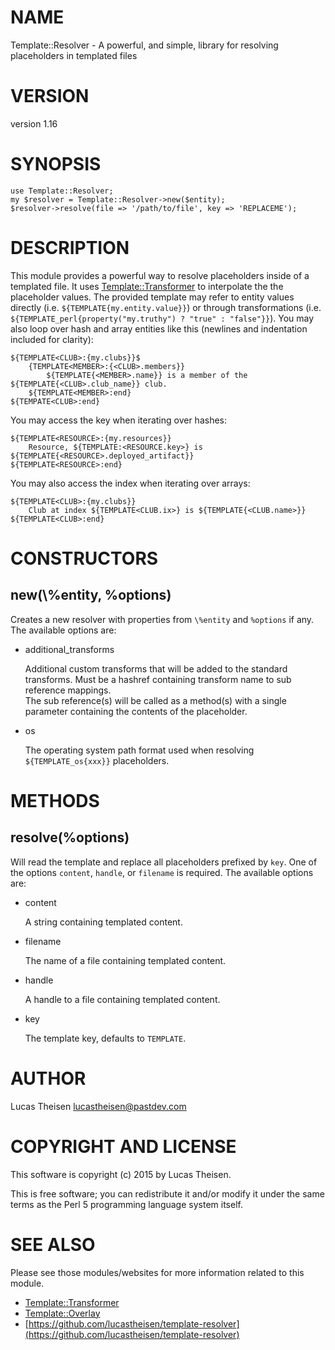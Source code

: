 # NAME

Template::Resolver - A powerful, and simple, library for resolving placeholders in templated files

# VERSION

version 1.16

# SYNOPSIS

    use Template::Resolver;
    my $resolver = Template::Resolver->new($entity);
    $resolver->resolve(file => '/path/to/file', key => 'REPLACEME');

# DESCRIPTION

This module provides a powerful way to resolve placeholders inside of a templated file.
It uses [Template::Transformer](https://metacpan.org/pod/Template::Transformer) to interpolate the the placeholder values. The
provided template may refer to entity values directly (i.e.
`${TEMPLATE{my.entity.value}}`) or through transformations (i.e.
`${TEMPLATE_perl{property("my.truthy") ? "true" : "false"}}`).
You may also loop over hash and array entities like this (newlines and indentation
included for clarity):

    ${TEMPLATE<CLUB>:{my.clubs}}$
        {TEMPLATE<MEMBER>:{<CLUB>.members}}
            ${TEMPLATE{<MEMBER>.name}} is a member of the ${TEMPLATE{<CLUB>.club_name}} club.
        ${TEMPLATE<MEMBER>:end}
    ${TEMPATE<CLUB>:end}

You may access the key when iterating over hashes:

    ${TEMPLATE<RESOURCE>:{my.resources}}
        Resource, ${TEMPLATE:<RESOURCE.key>} is ${TEMPLATE{<RESOURCE>.deployed_artifact}}
    ${TEMPLATE<RESOURCE>:end}

You may also access the index when iterating over arrays:

    ${TEMPLATE<CLUB>:{my.clubs}}
        Club at index ${TEMPLATE<CLUB.ix>} is ${TEMPLATE{<CLUB.name>}}
    ${TEMPLATE<CLUB>:end}

# CONSTRUCTORS

## new(\\%entity, %options)

Creates a new resolver with properties from `\%entity` and `%options` if any.  The
available options are:

- additional\_transforms

    Additional custom transforms that will be added to the standard transforms.
    Must be a hashref containing transform name to sub reference mappings.  
    The sub reference(s) will be called as a method(s) with a single parameter
    containing the contents of the placeholder.

- os

    The operating system path format used when resolving `${TEMPLATE_os{xxx}}` placeholders.

# METHODS

## resolve(%options)

Will read the template and replace all placeholders prefixed by `key`. One of the 
options `content`, `handle`, or `filename` is required.  The available options are:

- content

    A string containing templated content.

- filename

    The name of a file containing templated content.

- handle

    A handle to a file containing templated content.

- key

    The template key, defaults to `TEMPLATE`.

# AUTHOR

Lucas Theisen <lucastheisen@pastdev.com>

# COPYRIGHT AND LICENSE

This software is copyright (c) 2015 by Lucas Theisen.

This is free software; you can redistribute it and/or modify it under
the same terms as the Perl 5 programming language system itself.

# SEE ALSO

Please see those modules/websites for more information related to this module.

- [Template::Transformer](https://metacpan.org/pod/Template::Transformer)
- [Template::Overlay](https://metacpan.org/pod/Template::Overlay)
- [https://github.com/lucastheisen/template-resolver](https://github.com/lucastheisen/template-resolver)
